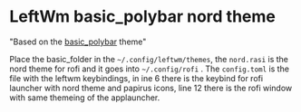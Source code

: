 # LeftWm basic_polybar nord theme
"Based on the [basic_polybar](https://github.com/leftwm/leftwm/tree/master/themes) theme" 

Place the basic_folder in the `~/.config/leftwm/themes`, the `nord.rasi` is the nord theme for rofi and it goes into `~/.config/rofi` .
The `config.toml` is the file with the leftwm keybindings, in ine 6 there is the keybind for rofi launcher with nord theme and papirus icons, line 12 there is the rofi window with same themeing of the applauncher.
